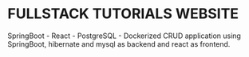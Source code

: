 # FULLSTACK TUTORIALS WEBSITE
SpringBoot - React - PostgreSQL - Dockerized
CRUD application using SpringBoot, hibernate and mysql as backend and react as frontend.
